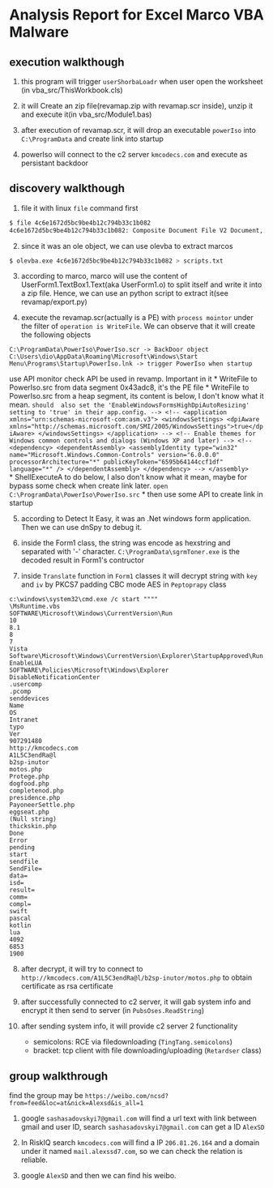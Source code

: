 # Analysis Report for Excel Marco VBA Malware
## execution walkthough
1. this program will trigger ```userShorbaLoadr``` when user open the worksheet (in vba_src/ThisWorkbook.cls)

2. it will Create an zip file(revamap.zip with revamap.scr inside), unzip it and execute it(in vba_src/Module1.bas)

3. after execution of revamap.scr, it will drop an executable ```powerIso``` into ```C:\ProgramData``` and create link into startup

4. powerIso will connect to the c2 server ```kmcodecs.com``` and execute as persistant backdoor

## discovery walkthough
1. file it with linux ```file``` command first
```sh
$ file 4c6e1672d5bc9be4b12c794b33c1b082 
4c6e1672d5bc9be4b12c794b33c1b082: Composite Document File V2 Document, Little Endian, Os: Windows, Version 6.1, Code page: 1252, Author: JustinTronx, Last Saved By: JustinTronx, Name of Creating Application: Microsoft Excel, Create Time/Date: Mon Aug  5 06:00:23 2019, Last Saved Time/Date: Wed Aug 21 06:24:39 2019, Security: 0
```
2. since it was an ole object, we can use olevba to extract marcos
```sh
$ olevba.exe 4c6e1672d5bc9be4b12c794b33c1b082 > scripts.txt
```
3. according to marco, marco will use the content of UserForm1.TextBox1.Text(aka UserForm1.o) to split itself and write it into a zip file. Hence, we can use an python script to extract it(see revamap/export.py)

4. execute the revamap.scr(actually is a PE) with ```process mointor``` under the filter of ```operation is WriteFile```. We can observe that it will create the following objects
```
C:\ProgramData\PowerIso\PowerIso.scr -> BackDoor object
C:\Users\dio\AppData\Roaming\Microsoft\Windows\Start Menu\Programs\Startup\PowerIso.lnk -> trigger PowerIso when startup
```

use API monitor check API be used in revamp. Important in it
    * WriteFile to PowerIso.src from data segment 0x43adc8, it's the PE file
    * WriteFile to PowerIso.src from a heap segment, its content is below, I don't know what it mean.
    ```
    should 
       also set the 'EnableWindowsFormsHighDpiAutoResizing' setting to 'true' in their app.config. -->
        <!--
        <application xmlns="urn:schemas-microsoft-com:asm.v3">
            <windowsSettings>
            <dpiAware xmlns="http://schemas.microsoft.com/SMI/2005/WindowsSettings">true</dpiAware>
            </windowsSettings>
        </application>
        -->
        <!-- Enable themes for Windows common controls and dialogs (Windows XP and later) -->
        <!--
        <dependency>
            <dependentAssembly>
            <assemblyIdentity
                type="win32"
                name="Microsoft.Windows.Common-Controls"
                version="6.0.0.0"
                processorArchitecture="*"
                publicKeyToken="6595b64144ccf1df"
                language="*"
                />
            </dependentAssembly>
        </dependency>
        -->
        </assembly>                                                                                                                                                                                                                                                           
    ```
    * ShellExecuteA to do below, I also don't know what it mean, maybe for bypass some check when create link later.
    ```
    open C:\ProgramData\PowerIso\PowerIso.src
    ```
    * then use some API to create link in startup

5. according to Detect It Easy, it was an .Net windows form application. Then we can use dnSpy to debug it.

6. inside the Form1 class, the string was encode as hexstring and separated with '-' character. ```C:\ProgramData\sgrmToner.exe``` is the decoded result in Form1's contructor

7. inside ```Translate``` function in ```Form1``` classes it will decrypt string with ```key``` and ```iv``` by PKCS7 padding CBC mode AES in ```Peptoprapy``` class
```
c:\windows\system32\cmd.exe /c start """"
\MsRuntime.vbs
SOFTWARE\Microsoft\Windows\CurrentVersion\Run
10
8.1
8
7
Vista
Software\Microsoft\Windows\CurrentVersion\Explorer\StartupApproved\Run
EnableLUA
SOFTWARE\Policies\Microsoft\Windows\Explorer
DisableNotificationCenter
.usercomp
.pcomp
senddevices
Name
OS
Intranet
typo
Ver
907291480
http://kmcodecs.com
A1L5C3endRa@l
b2sp-inutor
motos.php
Protege.php
dogfood.php
completenod.php
presidence.php
PayoneerSettle.php
eggseat.php
(Null string)
thickskin.php
Done
Error
pending
start
sendfile
SendFile=
data=
isd=
result=
comm=
compl=
swift
pascal
kotlin
lua
4092
6853
1900
```

8. after decrypt, it will try to connect to ```http://kmcodecs.com/A1L5C3endRa@l/b2sp-inutor/motos.php``` to obtain certificate as rsa certificate

9. after successfully connected to c2 server, it will gab system info and encrypt it then send to server (in ```PubsOses.ReadString```)

10. after sending system info, it will provide c2 server 2 functionality
    * semicolons: RCE via filedownloading (```TingTang.semicolons```)
    * bracket: tcp client with file downloading/uploading (```Retardser``` class)

## group walkthrough
find the group may be ```https://weibo.com/ncsd?from=feed&loc=at&nick=Alexsd&is_all=1```

1. google ```sashasadovskyi7@gmail.com``` will find a url text with link between gmail and user ID, search ```sashasadovskyi7@gmail.com``` can get a ID ```AlexSD```

2. In RiskIQ search ```kmcodecs.com``` will find a IP ```206.81.26.164``` and a domain under it named ```mail.alexssd7.com```, so we can check the relation is reliable.

3. google ```AlexSD``` and then we can find his weibo.
